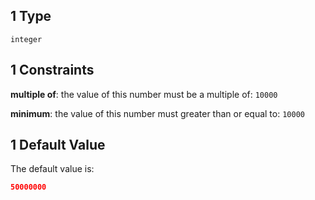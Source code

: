 ## 1 Type

`integer`

## 1 Constraints

**multiple of**: the value of this number must be a multiple of: `10000`

**minimum**: the value of this number must greater than or equal to: `10000`

## 1 Default Value

The default value is:

```json
50000000
```
